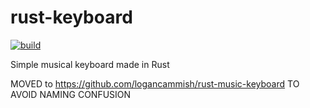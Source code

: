
# rust-keyboard

[![build](https://github.com/logancammish/rust-keyboard/actions/workflows/rust.yml/badge.svg)](https://github.com/logancammish/rust-keyboard/actions/workflows/rust.yml)

Simple musical keyboard made in Rust

MOVED to https://github.com/logancammish/rust-music-keyboard TO AVOID NAMING CONFUSION
